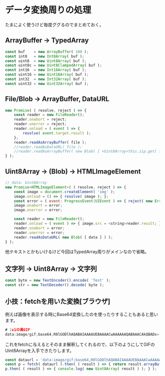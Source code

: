 # データ変換周りの処理

たまによく使うけど毎度ググるのでまとめておく。

## ArrayBuffer → TypedArray

```js
const buf    = new ArrayBuffer( 100 );
const int8   = new Int8Array( buf );
const uint8  = new Uint8Array( buf );
const uint8c = new Uint8ClampedArray( buf );
const int16  = new Int16Array( buf );
const uint16 = new Uint16Array( buf );
const int32  = new Int32Array( buf );
const uint32 = new Uint32Array( buf );
```

## File/Blob → ArrayBuffer, DataURL

```js
new Promise( ( resolve, reject ) => {
	const reader = new FileReader();
	reader.onabort = reject;
	reader.onerror = reject;
	reader.onload = ( event ) => {
		resolve( event.target.result );
	};
	reader.readAsArrayBuffer( file );
	//reader.readAsDataURL( file );
	//reader.readAsArrayBuffer( new Blob( [ <Uint8Array>this.zip.get( file ) ] ) );
} );
```

## Uint8Array → (Blob) → HTMLImageElement

```js
// data: Uint8Array
new Promise<HTMLImageElement>( ( resolve, reject ) => {
	const image = document.createElement( 'img' );
	image.onload = () => { resolve( image ); };
	const error = ( event: ProgressEvent|UIEvent ) => { reject( new Error( 'Load error:' + file ) ); };
	image.onabort = error;
	image.onerror = error;

	const reader = new FileReader();
	reader.onload = ( event ) => { image.src = <string>reader.result; };
	reader.onabort = error;
	reader.onerror = error;
	reader.readAsDataURL( new Blob( [ data ] ) );
} );
```

他テキストとかもいけるけど今回はTypedArray周りがメインなので省略。

## 文字列 → Uint8Array → 文字列

```js
const byte = new TextEncoder().encode( 'Test' );
const str = new TextDecoder().decode( byte );
```

## 小技：fetchを用いた変換[ブラウザ]

例えば画像を表示する時にBase64変換したのを使ったりすることもあると思います。

```js
# 1x1の黒GIF
data:image/gif;base64,R0lGODlhAQABAIAAAAUEBAAAACwAAAAAAQABAAACAkQBADs=
```

これをfetchに与えるとそのまま解釈してくれるので、以下のようにしてGIFのUint8Arrayを入手できたりします。

```js
const dataurl = 'data:image/gif;base64,R0lGODlhAQABAIAAAAUEBAAAACwAAAAAAQABAAACAkQBADs=';
const p = fetch( dataurl ).then( ( result ) => { return result.arrayBuffer(); } );
p.then( ( result ) => { console.log( new Uint8Array( result ) ); } );
```
